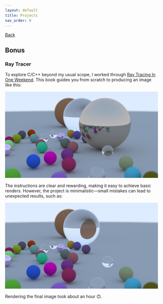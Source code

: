 ```yaml
---
layout: default
title: Projects
nav_order: 9
---
```


[Back](projects.md)

## Bonus

### Ray Tracer

To explore C/C++ beyond my usual scope, I worked through [Ray Tracing In One Weekend](https://raytracing.github.io/books/RayTracingInOneWeekend.html). This book guides you from scratch to producing an image like this:

![Final rendered image](/images/projects/craysiete/lindissimo.png)

The instructions are clear and rewarding, making it easy to achieve basic renders. However, the project is minimalistic—small mistakes can lead to unexpected results, such as:

![Oopsie](/images/projects/craysiete/lindissirrissimo.png)

Rendering the final image took about an hour 🙃.
